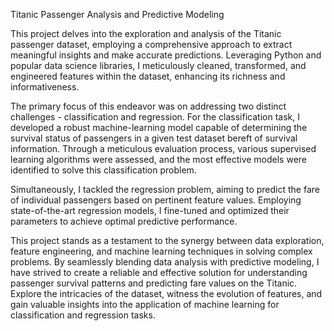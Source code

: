 Titanic Passenger Analysis and Predictive Modeling

This project delves into the exploration and analysis of the Titanic passenger dataset, employing a comprehensive approach to extract meaningful insights and make accurate predictions. Leveraging Python and popular data science libraries, I meticulously cleaned, transformed, and engineered features within the dataset, enhancing its richness and informativeness.

The primary focus of this endeavor was on addressing two distinct challenges - classification and regression. For the classification task, I developed a robust machine-learning model capable of determining the survival status of passengers in a given test dataset bereft of survival information. Through a meticulous evaluation process, various supervised learning algorithms were assessed, and the most effective models were identified to solve this classification problem.

Simultaneously, I tackled the regression problem, aiming to predict the fare of individual passengers based on pertinent feature values. Employing state-of-the-art regression models, I fine-tuned and optimized their parameters to achieve optimal predictive performance.

This project stands as a testament to the synergy between data exploration, feature engineering, and machine learning techniques in solving complex problems. By seamlessly blending data analysis with predictive modeling, I have strived to create a reliable and effective solution for understanding passenger survival patterns and predicting fare values on the Titanic. Explore the intricacies of the dataset, witness the evolution of features, and gain valuable insights into the application of machine learning for classification and regression tasks.





